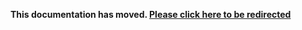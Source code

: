 **This documentation has moved. [Please click here to be redirected](https://sdk.taboola.com/taboolasdk/docs/taboola-ios-sdk-install?ref=old_github)** 

